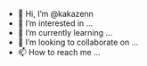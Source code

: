 - 👋 Hi, I’m @kakazenn
- 👀 I’m interested in ...
- 🌱 I’m currently learning ...
- 💞️ I’m looking to collaborate on ...
- 📫 How to reach me ...

<!---
kakazenn/kakazenn is a ✨ special ✨ repository because its `README.md` (this file) appears on your GitHub profile.
You can click the Preview link to take a look at your changes.
--->
